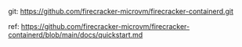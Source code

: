 
git: https://github.com/firecracker-microvm/firecracker-containerd.git

ref: https://github.com/firecracker-microvm/firecracker-containerd/blob/main/docs/quickstart.md

